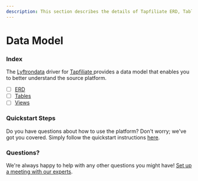 ```yaml
---
description: This section describes the details of Tapfiliate ERD, Tables, and Views.
---
```


# Data Model

### Index

The  [Lyftrondata](https://www.lyftrondata.com/) driver for [Tapfiliate](https://www.lyftrondata.com/integration/tapfiliate/)[ ](https://www.lyftrondata.com/integration/tapfiliate/)provides a data model that enables you to better understand the source platform.

* [ ] [ERD](../../../marketing-analytics/tapfiliate/data-model/erd.md)
* [ ] [Tables](../../../marketing-analytics/tapfiliate/data-model/tables.md)
* [ ] [Views](../../../marketing-analytics/tapfiliate/data-model/views.md)

### Quickstart Steps

Do you have questions about how to use the platform? Don't worry; we've got you covered. Simply follow the quickstart instructions [here](../../../../quickstart-steps.md).

### Questions? <a href="#questions" id="questions"></a>

We're always happy to help with any other questions you might have! [Set up a meeting with our experts](https://www.lyftrondata.com/book-a-meeting/).

